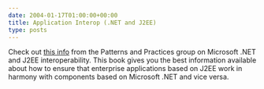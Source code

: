 ```yaml
---
date: 2004-01-17T01:00:00+00:00
title: Application Interop (.NET and J2EE)
type: posts
---
```

Check out [this info](http://msdn.microsoft.com/library/default.asp?url=/library/en-us/dnpag/html/jdni.asp) from the Patterns and Practices group on Microsoft .NET and J2EE interoperability. This book gives you the best information available about how to ensure that enterprise applications based on J2EE work in harmony with components based on Microsoft .NET and vice versa.
